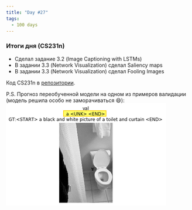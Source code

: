 ```yaml
---
title: "Day #27"
tags:
  - 100 days
---
```


### Итоги дня (CS231n)
* Сделал задание 3.2 (Image Captioning with LSTMs)
* В задании 3.3 (Network Visualization) сделал Saliency maps
* В задании 3.3 (Network Visualization) сделал Fooling Images

Код CS231n в [репозитории](https://github.com/ningeen/stanford_cs231n).


P.S. Прогноз переобученной модели на одном из примеров валидации (модель решила особо не заморачиваться :smile:):
![Image Captioning](/assets/images/lstm_val.png)